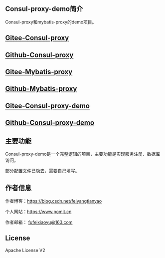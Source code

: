 ## Consul-proxy-demo简介

Consul-proxy和mybatis-proxy的demo项目。

## [Gitee-Consul-proxy](https://gitee.com/ffch/consul-proxy)
## [Github-Consul-proxy](https://github.com/ffch/consul-proxy)

## [Gitee-Mybatis-proxy](https://gitee.com/ffch/mybatis-proxy)
## [Github-Mybatis-proxy](https://github.com/ffch/mybatis-proxy)

## [Gitee-Consul-proxy-demo](https://gitee.com/ffch/consul-proxy-demo)
## [Github-Consul-proxy-demo](https://github.com/ffch/consul-proxy-demo)


## 主要功能

Consul-proxy-demo是一个完整逻辑的项目，主要功能是实现服务注册、数据库访问。

部分配置文件已隐去，需要自己填写。


## 作者信息
      
   作者博客：https://blog.csdn.net/feiyangtianyao
  
  个人网站：https://www.pomit.cn
 
   作者邮箱： fufeixiaoyu@163.com

## License
Apache License V2

